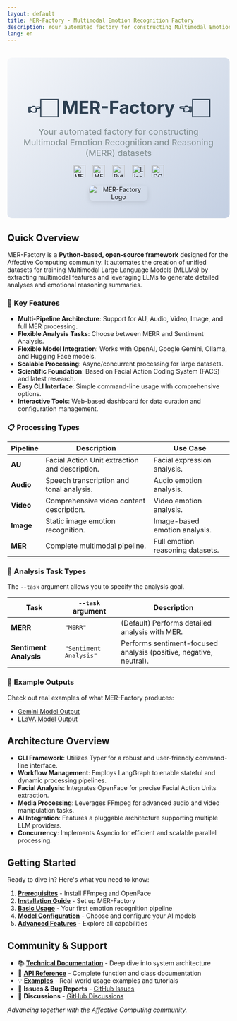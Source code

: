 ```yaml
---
layout: default
title: MER-Factory - Multimodal Emotion Recognition Factory
description: Your automated factory for constructing Multimodal Emotion Recognition and Reasoning (MERR) datasets
lang: en
---
```


<div class="hero-section">
  <h1 class="hero-title">👉🏻 MER-Factory 👈🏻</h1>
  <p class="hero-subtitle">Your automated factory for constructing Multimodal Emotion Recognition and Reasoning (MERR) datasets</p>
  
  <div class="badges">
    <img src="https://img.shields.io/badge/Task-Multimodal_Emotion_Reasoning-red" alt="MERR">
    <img src="https://img.shields.io/badge/Task-Multimodal_Emotion_Recognition-red" alt="MER">
    <img src="https://img.shields.io/badge/Python-3.12+-blue" alt="Python">
    <img src="https://img.shields.io/badge/License-MIT-green" alt="License">
    <img src="https://zenodo.org/badge/1007639998.svg" alt="DOI">
  </div>

  <img src="assets/logo.png" alt="MER-Factory Logo" class="hero-image">
</div>

## Quick Overview

MER-Factory is a **Python-based, open-source framework** designed for the Affective Computing community. It automates the creation of unified datasets for training Multimodal Large Language Models (MLLMs) by extracting multimodal features and leveraging LLMs to generate detailed analyses and emotional reasoning summaries.

### 🚀 Key Features

- **Multi-Pipeline Architecture**: Support for AU, Audio, Video, Image, and full MER processing.
- **Flexible Analysis Tasks**: Choose between MERR and Sentiment Analysis.
- **Flexible Model Integration**: Works with OpenAI, Google Gemini, Ollama, and Hugging Face models.
- **Scalable Processing**: Async/concurrent processing for large datasets.
- **Scientific Foundation**: Based on Facial Action Coding System (FACS) and latest research.
- **Easy CLI Interface**: Simple command-line usage with comprehensive options.
- **Interactive Tools**: Web-based dashboard for data curation and configuration management.

### 📋 Processing Types

| Pipeline | Description | Use Case |
|---|---|---|
| **AU** | Facial Action Unit extraction and description. | Facial expression analysis. |
| **Audio** | Speech transcription and tonal analysis. | Audio emotion analysis. |
| **Video** | Comprehensive video content description. | Video emotion analysis. |
| **Image** | Static image emotion recognition. | Image-based emotion analysis. |
| **MER** | Complete multimodal pipeline. | Full emotion reasoning datasets. |

### 🎯 Analysis Task Types

The `--task` argument allows you to specify the analysis goal.

| Task | `--task` argument | Description |
|---|---|---|
| **MERR** | `"MERR"` | (Default) Performs detailed analysis with MER. |
| **Sentiment Analysis** | `"Sentiment Analysis"` | Performs sentiment-focused analysis (positive, negative, neutral). |

### 📖 Example Outputs

Check out real examples of what MER-Factory produces:
- [Gemini Model Output](https://github.com/Lum1104/MER-Factory/blob/main/examples/gemini_merr.json)
- [LLaVA Model Output](https://github.com/Lum1104/MER-Factory/blob/main/examples/llava-llama3_llama3.2_merr_data.json)

## Architecture Overview

- **CLI Framework**: Utilizes Typer for a robust and user-friendly command-line interface.
- **Workflow Management**: Employs LangGraph to enable stateful and dynamic processing pipelines.
- **Facial Analysis**: Integrates OpenFace for precise Facial Action Units extraction.
- **Media Processing**: Leverages FFmpeg for advanced audio and video manipulation tasks.
- **AI Integration**: Features a pluggable architecture supporting multiple LLM providers.
- **Concurrency**: Implements Asyncio for efficient and scalable parallel processing.

## Getting Started

Ready to dive in? Here's what you need to know:

1.  **[Prerequisites](/MER-Factory/getting-started#prerequisites)** - Install FFmpeg and OpenFace
2.  **[Installation Guide](/MER-Factory/getting-started#installation)** - Set up MER-Factory
3.  **[Basic Usage](/MER-Factory/getting-started#your-first-pipeline)** - Your first emotion recognition pipeline
4.  **[Model Configuration](/MER-Factory/getting-started#model-options)** - Choose and configure your AI models
5.  **[Advanced Features](/MER-Factory/getting-started#next-steps)** - Explore all capabilities

## Community & Support

- 📚 **[Technical Documentation](/MER-Factory/technical-docs)** - Deep dive into system architecture
- 🔧 **[API Reference](/MER-Factory/api-reference)** - Complete function and class documentation
- 💡 **[Examples](/MER-Factory/examples)** - Real-world usage examples and tutorials
- 🐛 **Issues & Bug Reports** - [GitHub Issues](https://github.com/Lum1104/MER-Factory/issues)
- 💬 **Discussions** - [GitHub Discussions](https://github.com/Lum1104/MER-Factory/discussions)

*Advancing together with the Affective Computing community.*

<style>
.hero-section {
  text-align: center;
  margin: 2rem 0;
  padding: 2rem;
  background: linear-gradient(135deg, #f5f7fa 0%, #c3cfe2 100%);
  border-radius: 10px;
}

.hero-title {
  font-size: 2.5rem;
  margin-bottom: 0.2rem;
  color: #2c3e50;
}

.hero-subtitle {
  font-size: 1.2rem;
  color: #7f8c8d;
  margin-bottom: 0.2rem;
}

.badges {
  margin: 0.3rem 0;
  display: inline-block;
  text-align: center;
}

.badges img {
  height: 28px;
  margin: 0.4rem;
  vertical-align: middle;
  border: none;
  background: none;
  box-shadow: none;
}

.hero-image {
  max-width: 30%;
  width: auto;
  height: auto;
  margin: 0.5rem auto;
  display: block;
  border-radius: 8px;
  box-shadow: 0 4px 12px rgba(0, 0, 0, 0.1);
}

/* 响应式设计 */
@media (max-width: 768px) {
  .hero-image {
    width: 90%;
  }
  
  .badges {
    display: block;
    text-align: center;
  }
}

</style>
